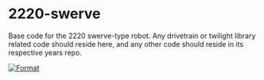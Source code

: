# 2220-swerve
Base code for the 2220 swerve-type robot. Any drivetrain or twilight library related code should reside here, and any other code should reside in its respective years repo.

[![Format](https://github.com/Team2220/2220-swerve/actions/workflows/format.yml/badge.svg)](https://github.com/Team2220/2220-swerve/actions/workflows/format.yml)
